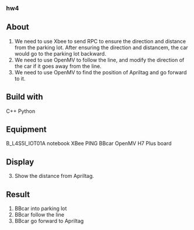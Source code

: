 ### hw4
## About
1. We need to use Xbee to send RPC to ensure the direction and distance from the parking lot. After ensuring the direction and distancem, the car would go to the parking lot backward.
2. We need to use OpenMV to follow the line, and modify the direction of the car if it goes away from the line.
3. We need to use OpenMV to find the position of Apriltag and go forward to it.

## Build with
C++ Python

## Equipment
B_L4S5I_IOT01A notebook XBee PING BBcar OpenMV H7 Plus board

## Display
3. Show the distance from Apriltag.

## Result
1. BBcar into parking lot
2. BBcar follow the line
3. BBcar go forward to Apriltag
